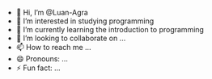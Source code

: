 - 👋 Hi, I’m @Luan-Agra
- 👀 I’m interested in studying programming
- 🌱 I’m currently learning the introduction to programming
- 💞️ I’m looking to collaborate on ...
- 📫 How to reach me ...
- 😄 Pronouns: ...
- ⚡ Fun fact: ...

<!---
Luan-Agra/Luan-Agra is a ✨ special ✨ repository because its `README.md` (this file) appears on your GitHub profile.
You can click the Preview link to take a look at your changes.
--->
